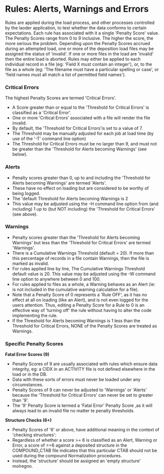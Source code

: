 # Rules: Alerts, Warnings and Errors

Rules are applied during the load process, and other processes controlled by the laoder application, to test whether the data conforms to certain expectations. Each rule has associated with it a single 'Penalty Score' value. The Penalty Scores range from 0 to 9 inclusive. The higher the score, the more serious the problem. Depending upon the Penalty Scores accrued during an attempted load, one or more of the deposition load files may be assigned the status of 'invalid'. If one or more files in the load are 'invalid' then the entire load is aborted. Rules may either be applied to each individual record in a file \(eg: 'Field X must contain an integer'\), or, to the file as a whole \(eg: 'The filename must have a particular spelling or case', or 'field names must all match a list of permitted field names'\).

### Critical Errors

The highest Penalty Scores are termed 'Critical Errors'. 

* A Score greater than or equal to the 'Threshold for Critical Errors' is classified as a 'Critical Error'. 
* One or more  'Critical Errors' associated with a file will render the file invalid.
*  By default, the 'Threshold for Critical Errors'is set to a value of 7.
* The Threshold may be manually adjusted for each job at load time \(by use of the '-T' command line option\)
* The Threshold for Critical Errors must be no larger than 9, and must not be greater than the 'Threshold for Alerts becoming Warnings' \(see below\).

### Alerts

* Penalty scores greater than 0, up to and including the 'Threshold for Alerts becoming Warnings' are termed 'Alerts'.
* These have no effect on loading but are considered to be worthy of being logged. 
* The 'default Threshold for Alerts becoming Warnings is 2
* This value may be adjusted using the -H command line option from \(and including\) 1 up to \(but NOT including\) the 'Threshold for Critical Errors' \(see above\).

### Warnings

* Penalty scores greater than the 'Threshold for Alerts becoming Warnings' but less than the 'Threshold for Critical Errors' are termed 'Warnings'. 
* There is a Cumulative Warnings Threshold \(default = 20\). If more than this percentage of records in a file contain Warnings, then the file is marked as invalid. 
* For rules applied line by line, The Cumulative Warnings Threshold default value is 20. This value may be adjusted using the -W command line option to anywhere between 0 and 100. 
* For rules applied to files as a whole, a Warning behaves as an Alert \(ie: is not included in the cumulative warning calculation for a file\). 
* Note that a Penalty Score of 0 represents a 'Rule OFF', as it has no effect at all on loading \(like an Alert\), and is not even logged for the users attention. Thus, editing a Penalty Score for a Rule to 0 is an effective way of 'turning off' the rule without having to alter the code implementing the rule.
* If the Threshold for Alerts becoming Warnings is 1 less than the Threshold for Critical Errors, NONE of the Penalty Scores are treated as Warnings.

### Specific Penalty Scores

**Fatal Error Scores \(9\)**

* Penalty Scores of 9 are usually associated with rules which ensure data integrity, eg: a CIDX in an ACTIVITY file is not defined elsewhere in the load or in the DB.
* Data with these sorts of errors must never be loaded under any circumstances. 
* Penalty Scores of 9 can never be adjusted to 'Warnings' or 'Alerts' because the 'Threshold for Critical Errors' can never be set to greater than '9'. 
* The '9' Penalty Score is termed a 'Fatal Error' Penalty Score ,as it will always lead to an invalid file no matter te penalty thresholds.

**Structure Checks \(6+\)**

* Penalty Scores of '6' or above, have additional meaning in the context of 'checking structures': 
* Regardless of whether a score &gt;= 6 is classified as an Alert, Warning or Error, a score of &gt;=6 against a deposited structure in the COMPOUND\_CTAB file indicates that this particular CTAB should not be used during the compound Normalization procedures.
* Instead, the 'structure' should be assigned an 'empty structure' molregno.

